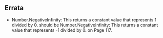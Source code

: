 ## Errata
- Number.NegativeInfinity: This returns a constant value that represents 1 divided by 0. should be Number.NegativeInfinity: This returns a constant value that represents -1 divided by 0. on Page 117.
